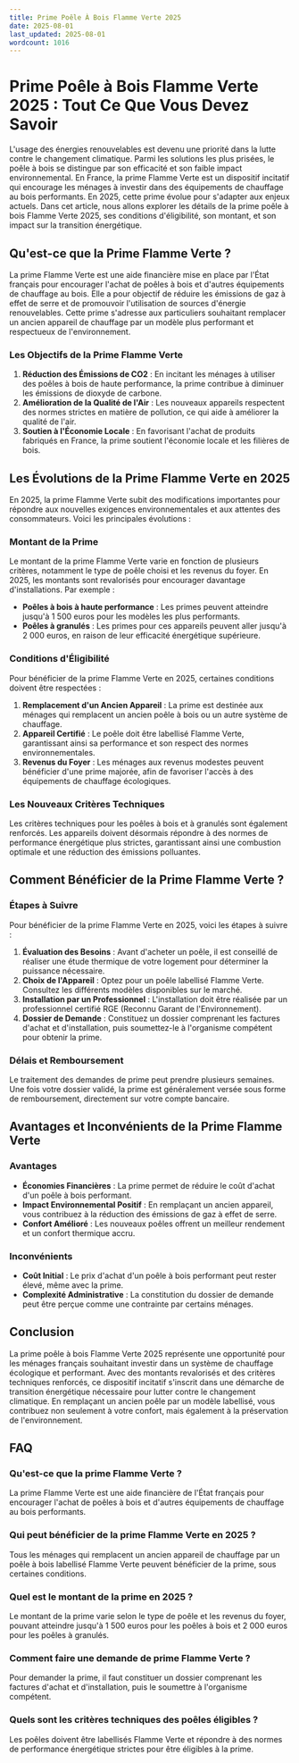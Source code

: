 ```yaml
---
title: Prime Poêle À Bois Flamme Verte 2025
date: 2025-08-01
last_updated: 2025-08-01
wordcount: 1016
---
```


# Prime Poêle à Bois Flamme Verte 2025 : Tout Ce Que Vous Devez Savoir

L'usage des énergies renouvelables est devenu une priorité dans la lutte contre le changement climatique. Parmi les solutions les plus prisées, le poêle à bois se distingue par son efficacité et son faible impact environnemental. En France, la prime Flamme Verte est un dispositif incitatif qui encourage les ménages à investir dans des équipements de chauffage au bois performants. En 2025, cette prime évolue pour s'adapter aux enjeux actuels. Dans cet article, nous allons explorer les détails de la prime poêle à bois Flamme Verte 2025, ses conditions d'éligibilité, son montant, et son impact sur la transition énergétique.

## Qu'est-ce que la Prime Flamme Verte ?

La prime Flamme Verte est une aide financière mise en place par l'État français pour encourager l'achat de poêles à bois et d'autres équipements de chauffage au bois. Elle a pour objectif de réduire les émissions de gaz à effet de serre et de promouvoir l'utilisation de sources d'énergie renouvelables. Cette prime s'adresse aux particuliers souhaitant remplacer un ancien appareil de chauffage par un modèle plus performant et respectueux de l'environnement.

### Les Objectifs de la Prime Flamme Verte

1. **Réduction des Émissions de CO2** : En incitant les ménages à utiliser des poêles à bois de haute performance, la prime contribue à diminuer les émissions de dioxyde de carbone.
2. **Amélioration de la Qualité de l'Air** : Les nouveaux appareils respectent des normes strictes en matière de pollution, ce qui aide à améliorer la qualité de l'air.
3. **Soutien à l'Économie Locale** : En favorisant l'achat de produits fabriqués en France, la prime soutient l'économie locale et les filières de bois.

## Les Évolutions de la Prime Flamme Verte en 2025

En 2025, la prime Flamme Verte subit des modifications importantes pour répondre aux nouvelles exigences environnementales et aux attentes des consommateurs. Voici les principales évolutions :

### Montant de la Prime

Le montant de la prime Flamme Verte varie en fonction de plusieurs critères, notamment le type de poêle choisi et les revenus du foyer. En 2025, les montants sont revalorisés pour encourager davantage d'installations. Par exemple :

- **Poêles à bois à haute performance** : Les primes peuvent atteindre jusqu'à 1 500 euros pour les modèles les plus performants.
- **Poêles à granulés** : Les primes pour ces appareils peuvent aller jusqu'à 2 000 euros, en raison de leur efficacité énergétique supérieure.

### Conditions d'Éligibilité

Pour bénéficier de la prime Flamme Verte en 2025, certaines conditions doivent être respectées :

1. **Remplacement d'un Ancien Appareil** : La prime est destinée aux ménages qui remplacent un ancien poêle à bois ou un autre système de chauffage.
2. **Appareil Certifié** : Le poêle doit être labellisé Flamme Verte, garantissant ainsi sa performance et son respect des normes environnementales.
3. **Revenus du Foyer** : Les ménages aux revenus modestes peuvent bénéficier d'une prime majorée, afin de favoriser l'accès à des équipements de chauffage écologiques.

### Les Nouveaux Critères Techniques

Les critères techniques pour les poêles à bois et à granulés sont également renforcés. Les appareils doivent désormais répondre à des normes de performance énergétique plus strictes, garantissant ainsi une combustion optimale et une réduction des émissions polluantes.

## Comment Bénéficier de la Prime Flamme Verte ?

### Étapes à Suivre

Pour bénéficier de la prime Flamme Verte en 2025, voici les étapes à suivre :

1. **Évaluation des Besoins** : Avant d'acheter un poêle, il est conseillé de réaliser une étude thermique de votre logement pour déterminer la puissance nécessaire.
2. **Choix de l'Appareil** : Optez pour un poêle labellisé Flamme Verte. Consultez les différents modèles disponibles sur le marché.
3. **Installation par un Professionnel** : L'installation doit être réalisée par un professionnel certifié RGE (Reconnu Garant de l'Environnement).
4. **Dossier de Demande** : Constituez un dossier comprenant les factures d'achat et d'installation, puis soumettez-le à l'organisme compétent pour obtenir la prime.

### Délais et Remboursement

Le traitement des demandes de prime peut prendre plusieurs semaines. Une fois votre dossier validé, la prime est généralement versée sous forme de remboursement, directement sur votre compte bancaire.

## Avantages et Inconvénients de la Prime Flamme Verte

### Avantages

- **Économies Financières** : La prime permet de réduire le coût d'achat d'un poêle à bois performant.
- **Impact Environnemental Positif** : En remplaçant un ancien appareil, vous contribuez à la réduction des émissions de gaz à effet de serre.
- **Confort Amélioré** : Les nouveaux poêles offrent un meilleur rendement et un confort thermique accru.

### Inconvénients

- **Coût Initial** : Le prix d'achat d'un poêle à bois performant peut rester élevé, même avec la prime.
- **Complexité Administrative** : La constitution du dossier de demande peut être perçue comme une contrainte par certains ménages.

## Conclusion

La prime poêle à bois Flamme Verte 2025 représente une opportunité pour les ménages français souhaitant investir dans un système de chauffage écologique et performant. Avec des montants revalorisés et des critères techniques renforcés, ce dispositif incitatif s'inscrit dans une démarche de transition énergétique nécessaire pour lutter contre le changement climatique. En remplaçant un ancien poêle par un modèle labellisé, vous contribuez non seulement à votre confort, mais également à la préservation de l'environnement.

## FAQ

### Qu'est-ce que la prime Flamme Verte ?

La prime Flamme Verte est une aide financière de l'État français pour encourager l'achat de poêles à bois et d'autres équipements de chauffage au bois performants.

### Qui peut bénéficier de la prime Flamme Verte en 2025 ?

Tous les ménages qui remplacent un ancien appareil de chauffage par un poêle à bois labellisé Flamme Verte peuvent bénéficier de la prime, sous certaines conditions.

### Quel est le montant de la prime en 2025 ?

Le montant de la prime varie selon le type de poêle et les revenus du foyer, pouvant atteindre jusqu'à 1 500 euros pour les poêles à bois et 2 000 euros pour les poêles à granulés.

### Comment faire une demande de prime Flamme Verte ?

Pour demander la prime, il faut constituer un dossier comprenant les factures d'achat et d'installation, puis le soumettre à l'organisme compétent.

### Quels sont les critères techniques des poêles éligibles ?

Les poêles doivent être labellisés Flamme Verte et répondre à des normes de performance énergétique strictes pour être éligibles à la prime.